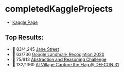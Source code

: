 # completedKaggleProjects

* [Kaggle Page](https://www.kaggle.com/proselotis)

## Top Results:
* :2nd_place_medal: 83/4,245 [Jane Street](https://github.com/proselotis/completedKaggleProjects/tree/master/janeStreetMarket)
* :3rd_place_medal: 63/736 [Google Landmark Recogintion 2020](https://github.com/proselotis/completedKaggleProjects/tree/master/googleLandmarkRecogniton2020)
* :3rd_place_medal: 75/913 [Abstraction and Reasoning Challenge](https://www.kaggle.com/competitions/abstraction-and-reasoning-challenge)
* :3rd_place_medal: 132/1360 [AI Village Capture the Flag @ DEFCON 31](https://www.kaggle.com/competitions/ai-village-capture-the-flag-defcon31)

